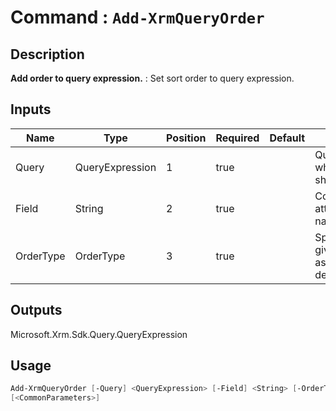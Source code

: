 ﻿# Command : `Add-XrmQueryOrder` 

## Description

**Add order to query expression.** : Set sort order to query expression.

## Inputs

Name|Type|Position|Required|Default|Description
----|----|--------|--------|-------|-----------
Query|QueryExpression|1|true||QueryExpression where sort should be add.
Field|String|2|true||Column / attribute logical name to sort.
OrderType|OrderType|3|true||Specify order on given column : ascending or descending.

## Outputs
Microsoft.Xrm.Sdk.Query.QueryExpression

## Usage

```Powershell 
Add-XrmQueryOrder [-Query] <QueryExpression> [-Field] <String> [-OrderType] {Ascending | Descending} 
[<CommonParameters>]
``` 


